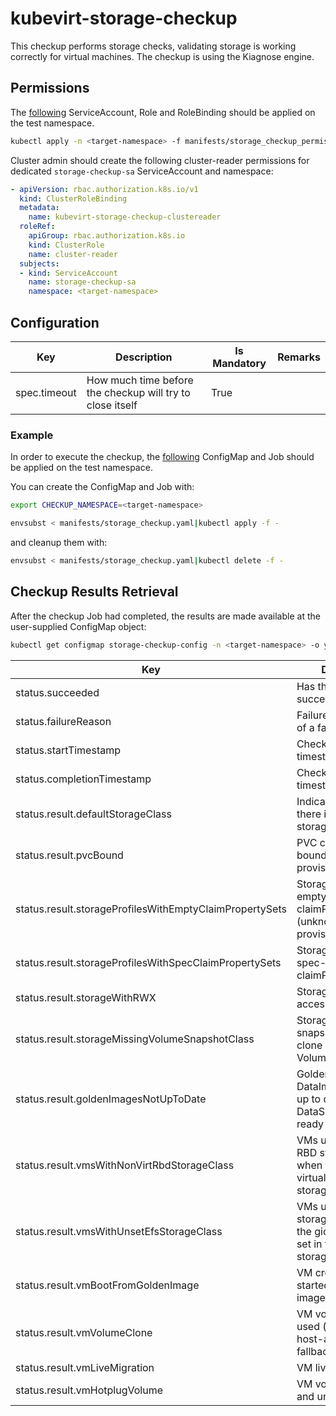 # kubevirt-storage-checkup

This checkup performs storage checks, validating storage is working correctly for virtual machines. The checkup is using the Kiagnose engine.

## Permissions

The [following](manifests/storage_checkup_permissions.yaml) ServiceAccount, Role and RoleBinding should be applied on the test namespace.

```bash
kubectl apply -n <target-namespace> -f manifests/storage_checkup_permissions.yaml
```

Cluster admin should create the following cluster-reader permissions for dedicated `storage-checkup-sa` ServiceAccount and namespace:

```yaml
- apiVersion: rbac.authorization.k8s.io/v1
  kind: ClusterRoleBinding
  metadata:
    name: kubevirt-storage-checkup-clustereader
  roleRef:
    apiGroup: rbac.authorization.k8s.io
    kind: ClusterRole
    name: cluster-reader
  subjects:
  - kind: ServiceAccount
    name: storage-checkup-sa
    namespace: <target-namespace>
```

## Configuration

|Key|Description|Is Mandatory|Remarks|
|---------------------------------------------|-------------------------------------------------------------------------------------------------------------------|--------------|-------------------------------------------------------------------------------------|
|spec.timeout|How much time before the checkup will try to close itself|True||

### Example

In order to execute the checkup, the [following](manifests/storage_checkup.yaml) ConfigMap and Job should be applied on the test namespace.

You can create the ConfigMap and Job with:
```bash
export CHECKUP_NAMESPACE=<target-namespace>

envsubst < manifests/storage_checkup.yaml|kubectl apply -f -
```

and cleanup them with:
```bash
envsubst < manifests/storage_checkup.yaml|kubectl delete -f -
```
## Checkup Results Retrieval

After the checkup Job had completed, the results are made available at the user-supplied ConfigMap object:

```bash
kubectl get configmap storage-checkup-config -n <target-namespace> -o yaml
```
|Key|Description|Remarks|
|--------------------------------------------------|-------------------------------------------------------------------|----------|
|status.succeeded|Has the checkup succeeded||
|status.failureReason|Failure reason in case of a failure||
|status.startTimestamp|Checkup start timestamp|RFC 3339|
|status.completionTimestamp|Checkup completion timestamp|RFC 3339|
|status.result.defaultStorageClass|Indicates whether there is a default storage class||
|status.result.pvcBound|PVC created and bound by the provisioner||
|status.result.storageProfilesWithEmptyClaimPropertySets|StorageProfiles with empty claimPropertySets (unknown provisioners)||
|status.result.storageProfilesWithSpecClaimPropertySets|StorageProfiles with spec-overrriden claimPropertySets||
|status.result.storageWithRWX|Storage with RWX access mode||
|status.result.storageMissingVolumeSnapshotClass|Storage using snapshot-based clone but missing VolumeSnapshotClass||
|status.result.goldenImagesNotUpToDate|Golden images whose DataImportCron is not up to date or DataSource is not ready||
|status.result.vmsWithNonVirtRbdStorageClass|VMs using the plain RBD storageclass when the virtualization storageclass exists||
|status.result.vmsWithUnsetEfsStorageClass|VMs using an EFS storageclass where the gid and uid are not set in the storageclass||
|status.result.vmBootFromGoldenImage|VM created and started from a golden image||
|status.result.vmVolumeClone|VM volume clone type used (efficient or host-assisted) and fallback reason||
|status.result.vmLiveMigration|VM live-migration||
|status.result.vmHotplugVolume|VM volume hotplug and unplug||
